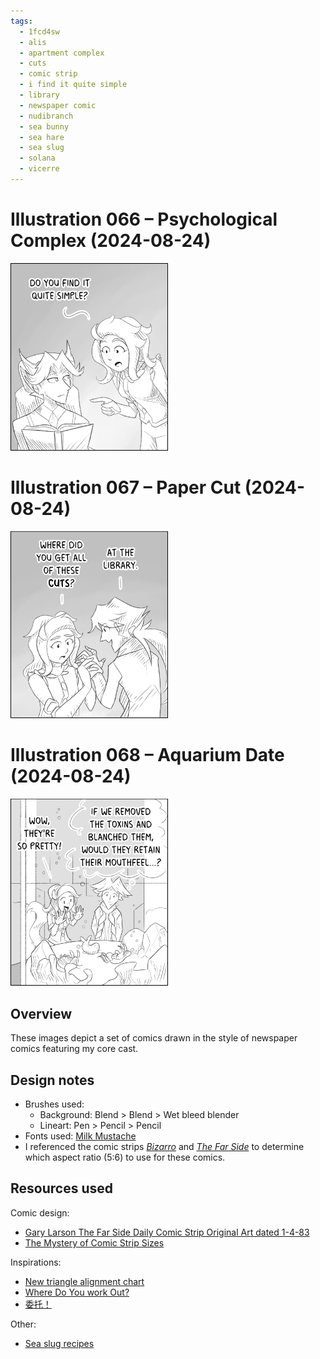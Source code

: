 ```yaml
---
tags:
  - 1fcd4sw
  - alis
  - apartment complex
  - cuts
  - comic strip
  - i find it quite simple
  - library
  - newspaper comic
  - nudibranch
  - sea bunny
  - sea hare
  - sea slug
  - solana
  - vicerre
---
```


# Illustration 066 – Psychological Complex (2024-08-24)

<img src="assets/2024-08-24_image-203.png" style="width: 50%;">

# Illustration 067 – Paper Cut (2024-08-24)

<img src="assets/2024-08-24_image-204.png" style="width: 50%;">

# Illustration 068 – Aquarium Date (2024-08-24)

<img src="assets/2024-08-24_image-205.png" style="width: 50%;">

## Overview

These images depict a set of comics drawn in the style of newspaper comics featuring my core cast.

## Design notes

- Brushes used:
  - Background: Blend > Blend > Wet bleed blender
  - Lineart: Pen > Pencil > Pencil
- Fonts used: [Milk Mustache](https://blambot.com/products/milk-mustache)
- I referenced the comic strips _[Bizarro](https://comicskingdom.com/bizarro)_ and _[The Far Side](https://www.thefarside.com/)_ to determine which aspect ratio (5:6) to use for these comics.

## Resources used

Comic design:

- [Gary Larson The Far Side Daily Comic Strip Original Art dated 1-4-83](https://comics.ha.com/itm/original-comic-art/comic-strip-art/-/a/7013-94048.s)
- [The Mystery of Comic Strip Sizes](http://rodmckie.blogspot.com/2008/02/mystery-of-comic-strip-sizes.html)

Inspirations:

- [New triangle alignment chart](https://www.reddit.com/comments/qpxudo/)
- [Where Do You work Out?](https://knowyourmeme.com/memes/where-do-you-work-out)
- [委托！](https://twitter.com/lacunarsplatoon/status/1821526774381158687)

Other:

- [Sea slug recipes](http://www.seaslugforum.net/find/recipe)

